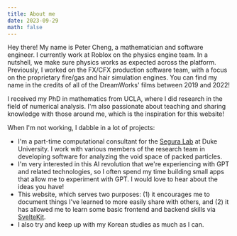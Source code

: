```yaml
---
title: About me
date: 2023-09-29
math: false
---
```


Hey there! My name is Peter Cheng, a mathematician and software engineer. I currently work at Roblox
on the physics engine team. In a nutshell, we make sure physics works as expected across the
platform. Previously, I worked on the FX/CFX production software team, with a focus on the
proprietary fire/gas and hair simulation engines. You can find my name in the credits of all of
the DreamWorks' films between 2019 and 2022!

I received my PhD in mathematics from UCLA, where I did research in the field of numerical analysis.
I'm also passionate about teaching and sharing knowledge with those around me, which is the
inspiration for this website!

When I'm not working, I dabble in a lot of projects:

- I'm a part-time computational consultant for the [Segura Lab](https://seguralab.duke.edu/) at Duke University. I work with various members of the research team in developing software for analyzing the void space of packed particles.  
- I'm very interested in this AI revolution that we're experiencing with GPT and related technologies, so I often spend my time building small apps that allow me to experiment with GPT. I
would love to hear about the ideas you have!  
- This website, which serves two purposes: (1) it encourages me to document things I've learned to
more easily share with others, and (2) it has allowed me to learn some basic frontend and backend
skills via [SvelteKit](https://kit.svelte.dev/).  
- I also try and keep up with my Korean studies as much as I can.
